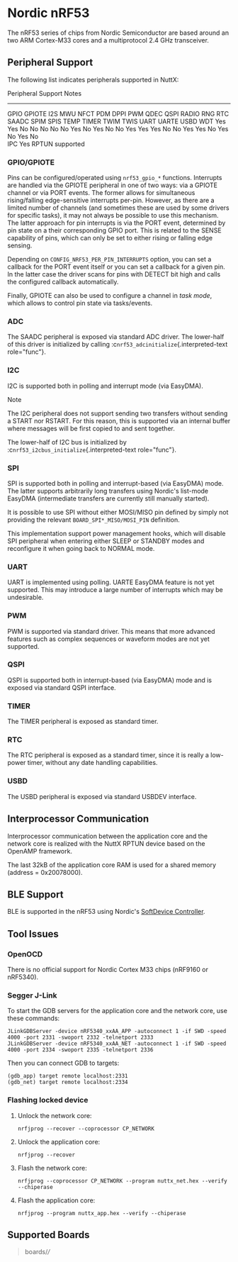 Nordic nRF53
============

The nRF53 series of chips from Nordic Semiconductor are based around an
two ARM Cortex-M33 cores and a multiprotocol 2.4 GHz transceiver.

Peripheral Support
------------------

The following list indicates peripherals supported in NuttX:

  Peripheral                                                                                                               Support                                                                              Notes
  ------------------------------------------------------------------------------------------------------------------------ ------------------------------------------------------------------------------------ -----------------
  GPIO GPIOTE I2S MWU NFCT PDM DPPI PWM QDEC QSPI RADIO RNG RTC SAADC SPIM SPIS TEMP TIMER TWIM TWIS UART UARTE USBD WDT   Yes Yes No No No No No Yes No Yes No No Yes Yes Yes No No Yes Yes No Yes No Yes No   
  IPC                                                                                                                      Yes                                                                                  RPTUN supported

### GPIO/GPIOTE

Pins can be configured/operated using `nrf53_gpio_*` functions.
Interrupts are handled via the GPIOTE peripheral in one of two ways: via
a GPIOTE channel or via PORT events. The former allows for simultaneous
rising/falling edge-sensitive interrupts per-pin. However, as there are
a limited number of channels (and sometimes these are used by some
drivers for specific tasks), it may not always be possible to use this
mechanism. The latter approach for pin interrupts is via the PORT event,
determined by pin state on a their corresponding GPIO port. This is
related to the SENSE capability of pins, which can only be set to either
rising or falling edge sensing.

Depending on `CONFIG_NRF53_PER_PIN_INTERRUPTS` option, you can set a
callback for the PORT event itself or you can set a callback for a given
pin. In the latter case the driver scans for pins with DETECT bit high
and calls the configured callback automatically.

Finally, GPIOTE can also be used to configure a channel in *task mode*,
which allows to control pin state via tasks/events.

### ADC

The SAADC peripheral is exposed via standard ADC driver. The lower-half
of this driver is initialized by calling
:c`nrf53_adcinitialize`{.interpreted-text role="func"}.

### I2C

I2C is supported both in polling and interrupt mode (via EasyDMA).

Note

The I2C peripheral does not support sending two transfers without
sending a START nor RSTART. For this reason, this is supported via an
internal buffer where messages will be first copied to and sent
together.

The lower-half of I2C bus is initialized by
:c`nrf53_i2cbus_initialize`{.interpreted-text role="func"}.

### SPI

SPI is supported both in polling and interrupt-based (via EasyDMA) mode.
The latter supports arbitrarily long transfers using Nordic\'s list-mode
EasyDMA (intermediate transfers are currently still manually started).

It is possible to use SPI without either MOSI/MISO pin defined by simply
not providing the relevant `BOARD_SPI*_MISO/MOSI_PIN` definition.

This implementation support power management hooks, which will disable
SPI peripheral when entering either SLEEP or STANDBY modes and
reconfigure it when going back to NORMAL mode.

### UART

UART is implemented using polling. UARTE EasyDMA feature is not yet
supported. This may introduce a large number of interrupts which may be
undesirable.

### PWM

PWM is supported via standard driver. This means that more advanced
features such as complex sequences or waveform modes are not yet
supported.

### QSPI

QSPI is supported both in interrupt-based (via EasyDMA) mode and is
exposed via standard QSPI interface.

### TIMER

The TIMER peripheral is exposed as standard timer.

### RTC

The RTC peripheral is exposed as a standard timer, since it is really a
low-power timer, without any date handling capabilities.

### USBD

The USBD peripheral is exposed via standard USBDEV interface.

Interprocessor Communication
----------------------------

Interprocessor communication between the application core and the
network core is realized with the NuttX RPTUN device based on the
OpenAMP framework.

The last 32kB of the application core RAM is used for a shared memory
(address = 0x20078000).

BLE Support
-----------

BLE is supported in the nRF53 using Nordic\'s [SoftDevice
Controller](https://developer.nordicsemi.com/nRF_Connect_SDK/doc/latest/nrfxlib/softdevice_controller/README.html).

Tool Issues
-----------

### OpenOCD

There is no official support for Nordic Cortex M33 chips (nRF9160 or
nRF5340).

### Segger J-Link

To start the GDB servers for the application core and the network core,
use these commands:

    JLinkGDBServer -device nRF5340_xxAA_APP -autoconnect 1 -if SWD -speed 4000 -port 2331 -swoport 2332 -telnetport 2333
    JLinkGDBServer -device nRF5340_xxAA_NET -autoconnect 1 -if SWD -speed 4000 -port 2334 -swoport 2335 -telnetport 2336

Then you can connect GDB to targets:

    (gdb_app) target remote localhost:2331
    (gdb_net) target remote localhost:2334

### Flashing locked device

1.  Unlock the network core:

        nrfjprog --recover --coprocessor CP_NETWORK

2.  Unlock the application core:

        nrfjprog --recover

3.  Flash the network core:

        nrfjprog --coprocessor CP_NETWORK --program nuttx_net.hex --verify --chiperase

4.  Flash the application core:

        nrfjprog --program nuttx_app.hex --verify --chiperase

Supported Boards
----------------

> boards/*/*
